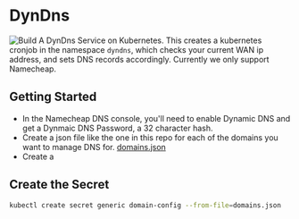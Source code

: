 # DynDns
![Build](https://github.com/politeauthority/dyndns/actions/workflows/build.yaml/badge.svg)
A DynDns Service on Kubernetes. This creates a kubernetes cronjob in the namespace `dyndns`, which checks
your current WAN ip address, and sets DNS records accordingly. Currently we only support Namecheap.


## Getting Started
 - In the Namecheap DNS console, you'll need to enable Dynamic DNS and get a Dynmaic DNS Password, a 32 character hash.
 - Create a json file like the one in this repo for each of the domains you want to manage DNS for. [domains.json](domains.json)
 - Create a 
## Create the Secret
```bash
kubectl create secret generic domain-config --from-file=domains.json
```